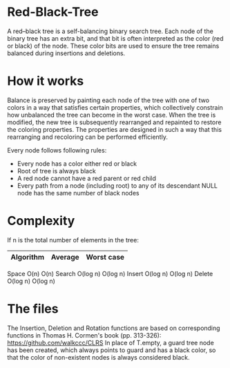 # Red-Black-Tree

A red–black tree is a self-balancing binary search tree. Each node of the binary tree has an extra bit, and that bit is often interpreted as the color (red or black) of the node. These color bits are used to ensure the tree remains balanced during insertions and deletions.

# How it works

Balance is preserved by painting each node of the tree with one of two colors in a way that satisfies certain properties, which collectively constrain how unbalanced the tree can become in the worst case. When the tree is modified, the new tree is subsequently rearranged and repainted to restore the coloring properties. The properties are designed in such a way that this rearranging and recoloring can be performed efficiently.

Every node follows following rules:
* Every node has a color either red or black
* Root of tree is always black
* A red node cannot have a red parent or red child
* Every path from a node (including root) to any of its descendant NULL node has the same number of black nodes

# Complexity

If n is the total number of elements in the tree:
 
 Algorithm  | Average | Worst case
 ---------- | ------- | ----------
  Space		    O(n)	    O(n)
  Search	   	O(log n)	O(log n)
  Insert	  	O(log n)	O(log n)
  Delete	  	O(log n)	O(log n)
  
  # The files
  
  The Insertion, Deletion and Rotation functions are based on
corresponding functions in Thomas H. Cormen's book (pp. 313-326):
https://github.com/walkccc/CLRS
In place of T.empty, a guard tree node has been created, which always points to
guard and has a black color, so that the color of non-existent nodes is always considered
black.
